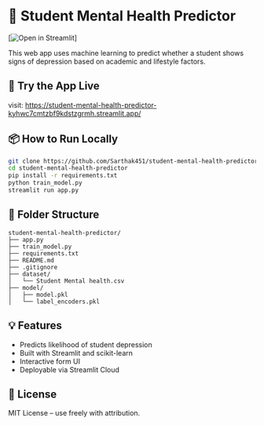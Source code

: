 
# 🧠 Student Mental Health Predictor

[![Open in Streamlit]( https://student-mental-health-predictor-kyhwc7cmtzbf9kdstzgrmh.streamlit.app/)]

This web app uses machine learning to predict whether a student shows signs of depression based on academic and lifestyle factors.

## 🚀 Try the App Live

 visit: https://student-mental-health-predictor-kyhwc7cmtzbf9kdstzgrmh.streamlit.app/

## 📦 How to Run Locally

```bash
git clone https://github.com/Sarthak451/student-mental-health-predictor.git
cd student-mental-health-predictor
pip install -r requirements.txt
python train_model.py
streamlit run app.py
```

## 📁 Folder Structure

```
student-mental-health-predictor/
├── app.py
├── train_model.py
├── requirements.txt
├── README.md
├── .gitignore
├── dataset/
│   └── Student Mental health.csv
├── model/
│   ├── model.pkl
│   └── label_encoders.pkl
```

## 💡 Features

- Predicts likelihood of student depression
- Built with Streamlit and scikit-learn
- Interactive form UI
- Deployable via Streamlit Cloud

## 📄 License

MIT License – use freely with attribution.
